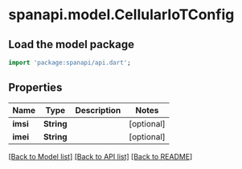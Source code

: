 # spanapi.model.CellularIoTConfig

## Load the model package
```dart
import 'package:spanapi/api.dart';
```

## Properties
Name | Type | Description | Notes
------------ | ------------- | ------------- | -------------
**imsi** | **String** |  | [optional] 
**imei** | **String** |  | [optional] 

[[Back to Model list]](../README.md#documentation-for-models) [[Back to API list]](../README.md#documentation-for-api-endpoints) [[Back to README]](../README.md)


